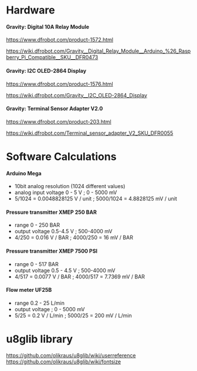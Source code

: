# Hardware
#### Gravity: Digital 10A Relay Module 
https://www.dfrobot.com/product-1572.html

https://wiki.dfrobot.com/Gravity__Digital_Relay_Module__Arduino_%26_Raspberry_Pi_Compatible__SKU__DFR0473


#### Gravity: I2C OLED-2864 Display
https://www.dfrobot.com/product-1576.html

https://wiki.dfrobot.com/Gravity__I2C_OLED-2864_Display


#### Gravity: Terminal Sensor Adapter V2.0
https://www.dfrobot.com/product-203.html

https://wiki.dfrobot.com/Terminal_sensor_adapter_V2_SKU_DFR0055


# Software Calculations
#### Arduino Mega 
* 10bit analog resolution (1024 different values)
* analog input voltage 0 - 5 V ; 0 - 5000 mV
* 5/1024 = 0.0048828125 V / unit ; 5000/1024 = 4.8828125 mV / unit

#### Pressure transmitter XMEP 250 BAR
* range 0 - 250 BAR
* output voltage 0.5-4.5 V ; 500-4000 mV
* 4/250 = 0.016 V / BAR ; 4000/250 = 16 mV / BAR

#### Pressure transmitter XMEP 7500 PSI
* range 0 - 517 BAR
* output voltage 0.5 - 4.5 V ; 500-4000 mV 
* 4/517 = 0.0077 V / BAR ; 4000/517 = 7.7369 mV / BAR

#### Flow meter UF25B
* range 0.2 - 25 L/min
* output voltage ; 0 - 5000 mV 
* 5/25 = 0.2 V / L/min ; 5000/25 = 200 mV / L/min

# u8glib library
https://github.com/olikraus/u8glib/wiki/userreference
https://github.com/olikraus/u8glib/wiki/fontsize


